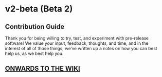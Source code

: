 # v2-beta (Beta 2)

## Contribution Guide

Thank you for being willing to try, test, and experiment with pre-release software! We value your input, feedback, thoughts, and time, and in the interest of all of those things, we've written up a notes on how you can best help us, as we best help you.

## [ONWARDS TO THE WIKI](https://github.com/statamic/v2-beta/wiki)
